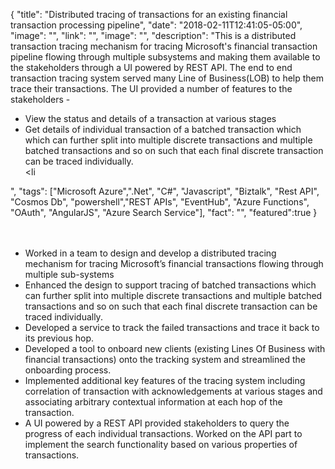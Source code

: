 {
  "title": "Distributed tracing of transactions for an existing financial transaction processing pipeline",
  "date": "2018-02-11T12:41:05-05:00",
  "image": "",
  "link": "",
  "image": "",
  "description": "This is a distributed transaction tracing mechanism for tracing Microsoft's financial transaction pipeline flowing through multiple subsystems and making them available to the stakeholders through a UI powered by REST API. The end to end transaction tracing system served many Line of Business(LOB) to help them trace their transactions. The UI provided a number of features to the stakeholders - <ul><li>View the status and details of a transaction at various stages</li> <li>Get details of individual transaction of a batched transaction which which can further split into multiple discrete transactions and multiple batched transactions and so on such that each final discrete transaction can be traced individually.</li> <li</li></ul>",
  "tags": ["Microsoft Azure",".Net", "C#", "Javascript", "Biztalk", "Rest API", "Cosmos Db", "powershell","REST APIs", "EventHub", "Azure Functions", "OAuth", "AngularJS", "Azure Search Service"],
  "fact": "",
  "featured":true
}

<ul>
<br><br>
<li>Worked in a team to design and develop a distributed tracing mechanism for tracing Microsoft’s financial transactions flowing through multiple sub-systems</li>
<li>	Enhanced the design to support tracing of batched transactions which can further split into multiple discrete transactions and multiple batched transactions and so on such that each final discrete transaction can be traced individually.</li>
<li>	Developed a service to track the failed transactions and trace it back to its previous hop.</li>
<li>	Developed a tool to onboard new clients (existing Lines Of Business with financial transactions) onto the tracking system and streamlined the onboarding process.</li>
<li>	Implemented additional key features of the tracing system including correlation of transaction with acknowledgements at various stages and associating arbitrary contextual information at each hop of the transaction.</li>
<li>	A UI powered by a REST API provided stakeholders to query the progress of each individual transactions.  Worked on the API part to implement the search functionality based on various properties of transactions.</li>
</ul>

